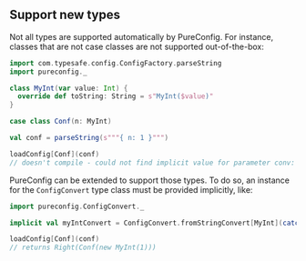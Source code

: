 ## Support new types

Not all types are supported automatically by PureConfig. For instance, classes
that are not case classes are not supported out-of-the-box:

```scala
import com.typesafe.config.ConfigFactory.parseString
import pureconfig._

class MyInt(var value: Int) {
  override def toString: String = s"MyInt($value)"
}

case class Conf(n: MyInt)

val conf = parseString(s"""{ n: 1 }""")

loadConfig[Conf](conf)
// doesn't compile - could not find implicit value for parameter conv: pureconfig.ConfigConvert[Conf]
```

PureConfig can be extended to support those types. To do so, an instance for the
`ConfigConvert` type class must be provided implicitly, like:

```scala
import pureconfig.ConfigConvert._

implicit val myIntConvert = ConfigConvert.fromStringConvert[MyInt](catchReadError(s => new MyInt(s.toInt)), n => n.value.toString)

loadConfig[Conf](conf)
// returns Right(Conf(new MyInt(1)))
```
